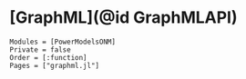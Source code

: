 # [GraphML](@id GraphMLAPI)

```@autodocs
Modules = [PowerModelsONM]
Private = false
Order = [:function]
Pages = ["graphml.jl"]
```
